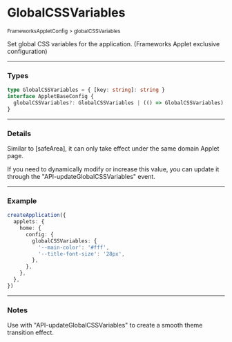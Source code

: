 # GlobalCSSVariables

<small>FrameworksAppletConfig > globalCSSVariables</small>

Set global CSS variables for the application. (Frameworks Applet exclusive configuration)

---

<h3>Types</h3>

```ts
type GlobalCSSVariables = { [key: string]: string }
interface AppletBaseConfig {
  globalCSSVariables?: GlobalCSSVariables | (() => GlobalCSSVariables)
}
```

---

<h3>Details</h3>

Similar to [safeArea], it can only take effect under the same domain Applet page.

If you need to dynamically modify or increase this value, you can update it through the "API-updateGlobalCSSVariables" event.

---

<h3>Example</h3>

```ts
createApplication({
  applets: {
    home: {
      config: {
        globalCSSVariables: {
          '--main-color': '#fff',
          '--title-font-size': '28px',
        },
      },
    },
  },
})
```

---

<h3>Notes</h3>

Use with "API-updateGlobalCSSVariables" to create a smooth theme transition effect.
